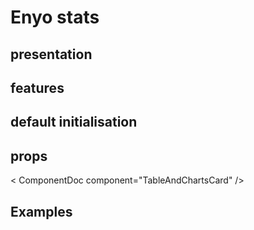 # Enyo stats

## presentation


## features

## default initialisation


## props

< ComponentDoc component="TableAndChartsCard" />


## Examples

